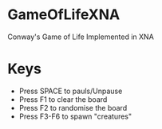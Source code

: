 GameOfLifeXNA
=============

Conway's Game of Life Implemented in XNA

Keys
====
* Press SPACE to pauls/Unpause
* Press F1 to clear the board
* Press F2 to randomise the board
* Press F3-F6 to spawn "creatures"
